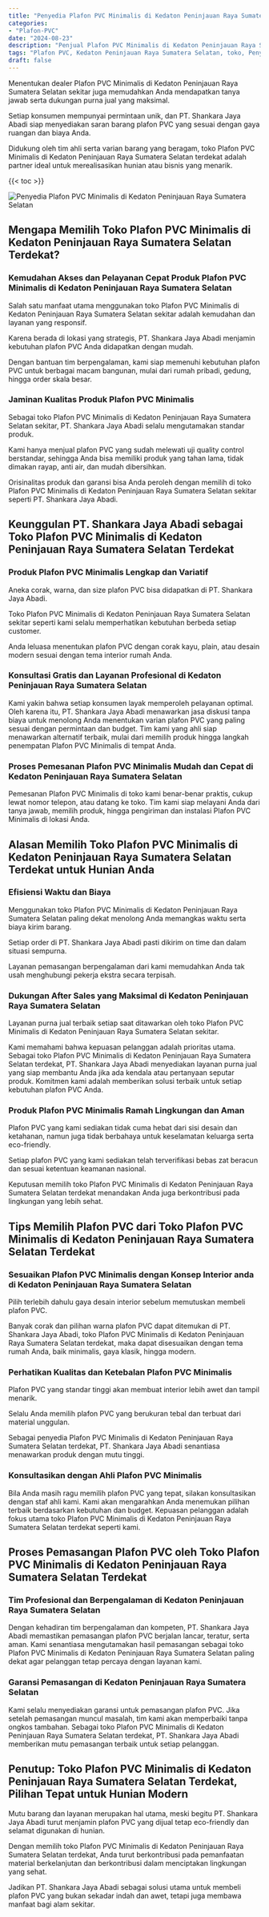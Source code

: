 ```yaml
---
title: "Penyedia Plafon PVC Minimalis di Kedaton Peninjauan Raya Sumatera Selatan"
categories: 
- "Plafon-PVC"
date: "2024-08-23"
description: "Penjual Plafon PVC Minimalis di Kedaton Peninjauan Raya Sumatera Selatan untuk tempat tinggal, kantor, dan gerai. Plafon terbaik, pilihan motif, warna modern, beserta jasa pemasangan dikerjakan oleh tenaga ahli ahli dan garansi resmi!|Servis penyediaan Plafon PVC Minimalis di Kedaton Peninjauan Raya Sumatera Selatan bagi keperluan hunian, office, atau ritel, beserta plafon berkualitas dan penempatan oleh teknisi berpengalaman serta garansi resmi.|Pilihan Plafon PVC Minimalis di Kedaton Peninjauan Raya Sumatera Selatan yang terpercaya untuk tempat tinggal, kantor, dan ritel, dengan plafon unggulan dan instalasi oleh tenaga ahli ahli serta garansi resmi.|Penyediaan Plafon PVC Minimalis di Kedaton Peninjauan Raya Sumatera Selatan untuk rumah, kantor, serta toko, dengan produk unggulan dan instalasi oleh tim ahli, lengkap dengan jaminan resmi.}"
tags: "Plafon PVC, Kedaton Peninjauan Raya Sumatera Selatan, toko, Penyedia, distributor"
draft: false
---
```


Menentukan dealer Plafon PVC Minimalis di Kedaton Peninjauan Raya Sumatera Selatan sekitar juga memudahkan Anda mendapatkan tanya jawab serta dukungan purna jual yang maksimal.

Setiap konsumen mempunyai permintaan unik, dan PT. Shankara Jaya Abadi siap menyediakan saran barang plafon PVC yang sesuai dengan gaya ruangan dan biaya Anda.

Didukung oleh tim ahli serta varian barang yang beragam, toko Plafon PVC Minimalis di Kedaton Peninjauan Raya Sumatera Selatan terdekat adalah partner ideal untuk merealisasikan hunian atau bisnis yang menarik.

{{< toc >}}

![Penyedia Plafon PVC Minimalis di Kedaton Peninjauan Raya Sumatera Selatan](/images/Plafon-PVC/Penyedia-Plafon-PVC-Minimalis-di-Kedaton-Peninjauan-Raya-Sumatera-Selatan.png)


## Mengapa Memilih Toko Plafon PVC Minimalis di Kedaton Peninjauan Raya Sumatera Selatan Terdekat?

### Kemudahan Akses dan Pelayanan Cepat Produk Plafon PVC Minimalis di Kedaton Peninjauan Raya Sumatera Selatan

Salah satu manfaat utama menggunakan toko Plafon PVC Minimalis di Kedaton Peninjauan Raya Sumatera Selatan sekitar adalah kemudahan dan layanan yang responsif.

Karena berada di lokasi yang strategis, PT. Shankara Jaya Abadi menjamin kebutuhan plafon PVC Anda didapatkan dengan mudah.

Dengan bantuan tim berpengalaman, kami siap memenuhi kebutuhan plafon PVC untuk berbagai macam bangunan, mulai dari rumah pribadi, gedung, hingga order skala besar.

### Jaminan Kualitas Produk Plafon PVC Minimalis

Sebagai toko Plafon PVC Minimalis di Kedaton Peninjauan Raya Sumatera Selatan sekitar, PT. Shankara Jaya Abadi selalu mengutamakan standar produk.

Kami hanya menjual plafon PVC yang sudah melewati uji quality control berstandar, sehingga Anda bisa memiliki produk yang tahan lama, tidak dimakan rayap, anti air, dan mudah dibersihkan.

Orisinalitas produk dan garansi bisa Anda peroleh dengan memilih di toko Plafon PVC Minimalis di Kedaton Peninjauan Raya Sumatera Selatan sekitar seperti PT. Shankara Jaya Abadi.

## Keunggulan PT. Shankara Jaya Abadi sebagai Toko Plafon PVC Minimalis di Kedaton Peninjauan Raya Sumatera Selatan Terdekat

### Produk Plafon PVC Minimalis Lengkap dan Variatif

Aneka corak, warna, dan size plafon PVC bisa didapatkan di PT. Shankara Jaya Abadi.

Toko Plafon PVC Minimalis di Kedaton Peninjauan Raya Sumatera Selatan sekitar seperti kami selalu memperhatikan kebutuhan berbeda setiap customer.

Anda leluasa menentukan plafon PVC dengan corak kayu, plain, atau desain modern sesuai dengan tema interior rumah Anda.

### Konsultasi Gratis dan Layanan Profesional di Kedaton Peninjauan Raya Sumatera Selatan

Kami yakin bahwa setiap konsumen layak memperoleh pelayanan optimal. Oleh karena itu, PT. Shankara Jaya Abadi menawarkan jasa diskusi tanpa biaya untuk menolong Anda menentukan varian plafon PVC yang paling sesuai dengan permintaan dan budget. Tim kami yang ahli siap menawarkan alternatif terbaik, mulai dari memilih produk hingga langkah penempatan Plafon PVC Minimalis di tempat Anda.

### Proses Pemesanan Plafon PVC Minimalis Mudah dan Cepat di Kedaton Peninjauan Raya Sumatera Selatan

Pemesanan Plafon PVC Minimalis di toko kami benar-benar praktis, cukup lewat nomor telepon, atau datang ke toko. Tim kami siap melayani Anda dari tanya jawab, memilih produk, hingga pengiriman dan instalasi Plafon PVC Minimalis di lokasi Anda.

## Alasan Memilih Toko Plafon PVC Minimalis di Kedaton Peninjauan Raya Sumatera Selatan Terdekat untuk Hunian Anda

### Efisiensi Waktu dan Biaya

Menggunakan toko Plafon PVC Minimalis di Kedaton Peninjauan Raya Sumatera Selatan paling dekat menolong Anda memangkas waktu serta biaya kirim barang.

Setiap order di PT. Shankara Jaya Abadi pasti dikirim on time dan dalam situasi sempurna.

Layanan pemasangan berpengalaman dari kami memudahkan Anda tak usah menghubungi pekerja ekstra secara terpisah.

### Dukungan After Sales yang Maksimal di Kedaton Peninjauan Raya Sumatera Selatan

Layanan purna jual terbaik setiap saat ditawarkan oleh toko Plafon PVC Minimalis di Kedaton Peninjauan Raya Sumatera Selatan sekitar.

Kami memahami bahwa kepuasan pelanggan adalah prioritas utama. Sebagai toko Plafon PVC Minimalis di Kedaton Peninjauan Raya Sumatera Selatan terdekat, PT. Shankara Jaya Abadi menyediakan layanan purna jual yang siap membantu Anda jika ada kendala atau pertanyaan seputar produk. Komitmen kami adalah memberikan solusi terbaik untuk setiap kebutuhan plafon PVC Anda.

### Produk Plafon PVC Minimalis Ramah Lingkungan dan Aman

Plafon PVC yang kami sediakan tidak cuma hebat dari sisi desain dan ketahanan, namun juga tidak berbahaya untuk keselamatan keluarga serta eco-friendly.

Setiap plafon PVC yang kami sediakan telah terverifikasi bebas zat beracun dan sesuai ketentuan keamanan nasional.

Keputusan memilih toko Plafon PVC Minimalis di Kedaton Peninjauan Raya Sumatera Selatan terdekat menandakan Anda juga berkontribusi pada lingkungan yang lebih sehat.

## Tips Memilih Plafon PVC dari Toko Plafon PVC Minimalis di Kedaton Peninjauan Raya Sumatera Selatan Terdekat

### Sesuaikan Plafon PVC Minimalis dengan Konsep Interior anda di Kedaton Peninjauan Raya Sumatera Selatan

Pilih terlebih dahulu gaya desain interior sebelum memutuskan membeli plafon PVC.

Banyak corak dan pilihan warna plafon PVC dapat ditemukan di PT. Shankara Jaya Abadi, toko Plafon PVC Minimalis di Kedaton Peninjauan Raya Sumatera Selatan terdekat, maka dapat disesuaikan dengan tema rumah Anda, baik minimalis, gaya klasik, hingga modern.

### Perhatikan Kualitas dan Ketebalan Plafon PVC Minimalis

Plafon PVC yang standar tinggi akan membuat interior lebih awet dan tampil menarik.

Selalu Anda memilih plafon PVC yang berukuran tebal dan terbuat dari material unggulan.

Sebagai penyedia Plafon PVC Minimalis di Kedaton Peninjauan Raya Sumatera Selatan terdekat, PT. Shankara Jaya Abadi senantiasa menawarkan produk dengan mutu tinggi.

### Konsultasikan dengan Ahli Plafon PVC Minimalis

Bila Anda masih ragu memilih plafon PVC yang tepat, silakan konsultasikan dengan staf ahli kami. Kami akan mengarahkan Anda menemukan pilihan terbaik berdasarkan kebutuhan dan budget. Kepuasan pelanggan adalah fokus utama toko Plafon PVC Minimalis di Kedaton Peninjauan Raya Sumatera Selatan terdekat seperti kami.

## Proses Pemasangan Plafon PVC oleh Toko Plafon PVC Minimalis di Kedaton Peninjauan Raya Sumatera Selatan Terdekat

### Tim Profesional dan Berpengalaman di Kedaton Peninjauan Raya Sumatera Selatan

Dengan kehadiran tim berpengalaman dan kompeten, PT. Shankara Jaya Abadi memastikan pemasangan plafon PVC berjalan lancar, teratur, serta aman. Kami senantiasa mengutamakan hasil pemasangan sebagai toko Plafon PVC Minimalis di Kedaton Peninjauan Raya Sumatera Selatan paling dekat agar pelanggan tetap percaya dengan layanan kami.

### Garansi Pemasangan di Kedaton Peninjauan Raya Sumatera Selatan

Kami selalu menyediakan garansi untuk pemasangan plafon PVC. Jika setelah pemasangan muncul masalah, tim kami akan memperbaiki tanpa ongkos tambahan. Sebagai toko Plafon PVC Minimalis di Kedaton Peninjauan Raya Sumatera Selatan terdekat, PT. Shankara Jaya Abadi memberikan mutu pemasangan terbaik untuk setiap pelanggan.

## Penutup: Toko Plafon PVC Minimalis di Kedaton Peninjauan Raya Sumatera Selatan Terdekat, Pilihan Tepat untuk Hunian Modern

Mutu barang dan layanan merupakan hal utama, meski begitu PT. Shankara Jaya Abadi turut menjamin plafon PVC yang dijual tetap eco-friendly dan selamat digunakan di hunian.

Dengan memilih toko Plafon PVC Minimalis di Kedaton Peninjauan Raya Sumatera Selatan terdekat, Anda turut berkontribusi pada pemanfaatan material berkelanjutan dan berkontribusi dalam menciptakan lingkungan yang sehat.

Jadikan PT. Shankara Jaya Abadi sebagai solusi utama untuk membeli plafon PVC yang bukan sekadar indah dan awet, tetapi juga membawa manfaat bagi alam sekitar.